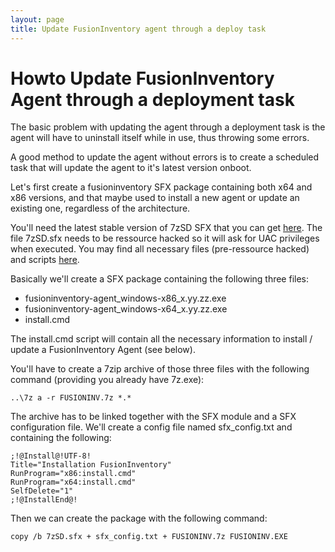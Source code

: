 ```yaml
---
layout: page
title: Update FusionInventory agent through a deploy task
---
```


# Howto Update FusionInventory Agent through a deployment task

The basic problem with updating the agent through a deployment task is the agent will have to uninstall itself while in use, thus throwing some errors.

A good method to update the agent without errors is to create a scheduled task that will update the agent to it's latest version onboot.

Let's first create a fusioninventory SFX package containing both x64 and x86 versions, and that maybe used to install a new agent or update an existing one, regardless of the architecture.

You'll need the latest stable version of 7zSD SFX that you can get [here](http://7zsfx.info/en/).
The file 7zSD.sfx needs to be ressource hacked so it will ask for UAC privileges when executed.
You may find all necessary files (pre-ressource hacked) and scripts [here](http://www.netpower.fr).

Basically we'll create a SFX package containing the following three files:
* fusioninventory-agent_windows-x86_x.yy.zz.exe
* fusioninventory-agent_windows-x64_x.yy.zz.exe
* install.cmd

The install.cmd script will contain all the necessary information to install / update a FusionInventory Agent (see below).

You'll have to create a 7zip archive of those three files with the following command (providing you already have 7z.exe):

    ..\7z a -r FUSIONINV.7z *.*

The archive has to be linked together with the SFX module and a SFX configuration file. 
We'll create a config file named sfx_config.txt and containing the following:

    ;!@Install@!UTF-8!
    Title="Installation FusionInventory"
    RunProgram="x86:install.cmd" 
    RunProgram="x64:install.cmd" 
    SelfDelete="1"
    ;!@InstallEnd@!

Then we can create the package with the following command:

    copy /b 7zSD.sfx + sfx_config.txt + FUSIONINV.7z FUSIONINV.EXE

